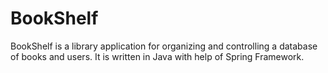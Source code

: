 # BookShelf

BookShelf is a library application for organizing and controlling a database of books and users.
It is written in Java with help of Spring Framework.
